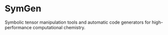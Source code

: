 # SymGen
Symbolic tensor manipulation tools and automatic code generators for high-performance computational chemistry.

